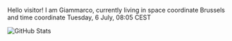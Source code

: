 Hello visitor! I am Giammarco, currently living in space coordinate Brussels and time coordinate Tuesday, 6 July, 08:05 CEST

![GitHub Stats](https://github-readme-stats.vercel.app/api?username=grcasanova)
